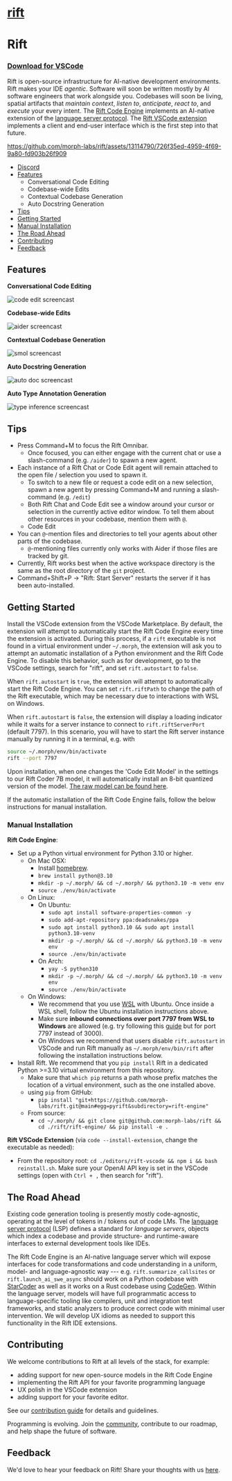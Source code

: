 # [rift](https://github.com/morph-labs/rift)

# Rift

### [Download for VSCode](https://marketplace.visualstudio.com/items?itemName=Morph.rift-vscode)

Rift is open-source infrastructure for AI-native development environments. Rift makes your IDE *agentic*. Software will soon be written mostly by AI software engineers that work alongside you. Codebases will soon be living, spatial artifacts that *maintain context*, *listen to*, *anticipate*, *react to*, and *execute* your every intent. The [Rift Code Engine](./rift-engine/) implements an AI-native extension of the [language server protocol](https://microsoft.github.io/language-server-protocol/). The [Rift VSCode extension](./editors/rift-vscode) implements a client and end-user interface which is the first step into that future.

https://github.com/morph-labs/rift/assets/13114790/726f35ed-4959-4f69-9a80-fd903b26f909

- [Discord](https://discord.gg/wa5sgWMfqv)
- [Features](#features)
  - Conversational Code Editing
  - Codebase-wide Edits
  - Contextual Codebase Generation
  - Auto Docstring Generation
- [Tips](#tips)
- [Getting Started](#getting-started)
- [Manual Installation](#manual-installation)
- [The Road Ahead](#the-road-ahead)
- [Contributing](#contributing)
- [Feedback](#feedback)



## Features
**Conversational Code Editing**

![code edit screencast](https://github.com/morph-labs/rift/blob/pranav/dev/assets/code-edit.gif)

**Codebase-wide Edits**

![aider screencast](https://github.com/morph-labs/rift/blob/pranav/dev/assets/aider.gif)

**Contextual Codebase Generation**

![smol screencast](https://github.com/morph-labs/rift/blob/pranav/dev/assets/smol.gif)

**Auto Docstring Generation**

![auto doc screencast](https://github.com/morph-labs/rift/blob/main/assets/auto-doc.gif)

**Auto Type Annotation Generation**

![type inference screencast](https://github.com/morph-labs/rift/blob/main/assets/type-inference.gif)

## Tips
- Press Command+M to focus the Rift Omnibar.
  - Once focused, you can either engage with the current chat or use a slash-command (e.g. `/aider`) to spawn a new agent.
- Each instance of a Rift Chat or Code Edit agent will remain attached to the open file / selection you used to spawn it.
  - To switch to a new file or request a code edit on a new selection, spawn a new agent by pressing Command+M and running a slash-command (e.g. `/edit`)
  - Both Rift Chat and Code Edit see a window around your cursor or selection in the currently active editor window. To tell them about other resources in your codebase, mention them with `@`.
  - Code Edit 
- You can `@`-mention files and directories to tell your agents about other parts of the codebase.
  - `@`-mentioning files currently only works with Aider if those files are tracked by git.
- Currently, Rift works best when the active workspace directory is the same as the root directory of the `git` project.
- Command+Shift+P -> "Rift: Start Server" restarts the server if it has been auto-installed.


## Getting Started
Install the VSCode extension from the VSCode Marketplace. By default, the extension will attempt to automatically start the Rift Code Engine every time the extension is activated. During this process, if a `rift` executable is not found in a virtual environment under `~/.morph`, the extension will ask you to attempt an automatic installation of a Python environment and the Rift Code Engine. To disable this behavior, such as for development, go to the VSCode settings, search for "rift", and set `rift.autostart` to `false`.

When `rift.autostart` is `true`, the extension will attempt to automatically start the Rift Code Engine. You can set `rift.riftPath` to change the path of the Rift executable, which may be necessary due to interactions with WSL on Windows.

When `rift.autostart` is `false`, the extension will display a loading indicator while it waits for a server instance to connect to `rift.riftServerPort` (default 7797). In this scenario, you will have to start the Rift server instance manually by running it in a terminal, e.g. with

```bash
source ~/.morph/env/bin/activate
rift --port 7797
```

Upon installation, when one changes the 'Code Edit Model' in the settings to our Rift Coder 7B model, it will automatically install an 8-bit quantized version of the model. [The raw model can be found here](https://huggingface.co/morph-labs/rift-coder-v0-7b-gguf).


If the automatic installation of the Rift Code Engine fails, follow the below instructions for manual installation.

### Manual Installation
**Rift Code Engine**:
- Set up a Python virtual environment for Python 3.10 or higher.
  - On Mac OSX:
    - Install [homebrew](https://brew.sh).
    - `brew install python@3.10`
    - `mkdir -p ~/.morph/ && cd ~/.morph/ && python3.10 -m venv env`
    - `source ./env/bin/activate`
  - On Linux:
    - On Ubuntu:
      - `sudo apt install software-properties-common -y`
      - `sudo add-apt-repository ppa:deadsnakes/ppa`
      - `sudo apt install python3.10 && sudo apt install python3.10-venv`
      - `mkdir -p ~/.morph/ && cd ~/.morph/ && python3.10 -m venv env`
      - `source ./env/bin/activate`
    - On Arch:
      - `yay -S python310`
      - `mkdir -p ~/.morph/ && cd ~/.morph/ && python3.10 -m venv env`
      - `source ./env/bin/activate`
  - On Windows:
    - We recommend that you use [WSL](https://learn.microsoft.com/en-us/windows/wsl/install) with Ubuntu. Once inside a WSL shell, follow the Ubuntu installation instructions above.
    - Make sure **inbound connections over port 7797 from WSL to Windows** are allowed (e.g. try following this [guide](https://www.nextofwindows.com/allow-server-running-inside-wsl-to-be-accessible-outside-windows-10-host) but for port 7797 instead of 3000).
    - On Windows we recommend that users disable `rift.autostart` in VSCode and run Rift manually as `~/.morph/env/bin/rift` after following the installation instructions below.
- Install Rift. We recommend that you `pip install` Rift in a dedicated Python >=3.10 virtual environment from this repository.
  - Make sure that `which pip` returns a path whose prefix matches the location of a virtual environment, such as the one installed above.
  <!-- - Using `pip` and PyPI: -->
  <!--   - `pip install --upgrade 'pyrift[all]'` -->
  <!--     - `[all]` is required to pull in direct dependencies needed for third-party agents like Aider, Smol Dev, and GPT Engineer. -->
  - using `pip` from GitHub:
    - `pip install "git+https://github.com/morph-labs/rift.git@main#egg=pyrift&subdirectory=rift-engine"`
  - From source:
    - `cd ~/.morph/ && git clone git@github.com:morph-labs/rift && cd ./rift/rift-engine/ && pip install -e .`
      
**Rift VSCode Extension** (via `code --install-extension`, change the executable as needed):
- From the repository root: `cd ./editors/rift-vscode && npm i && bash reinstall.sh`. Make sure your OpenAI API key is set in the VSCode settings (open with `Ctrl + ,` then search for "rift").

## The Road Ahead
<!-- TODO(jesse): rephrase / polish in light of Rift 2.0 -->
Existing code generation tooling is presently mostly code-agnostic, operating at the level of tokens in / tokens out of code LMs. The [language server protocol](https://microsoft.github.io/language-server-protocol/) (LSP) defines a standard for *language servers*, objects which index a codebase and provide structure- and runtime-aware interfaces to external development tools like IDEs.

The Rift Code Engine is an AI-native language server which will expose interfaces for code transformations and code understanding in a uniform, model- and language-agnostic way --- e.g. `rift.summarize_callsites` or `rift.launch_ai_swe_async` should work on a Python codebase with [StarCoder](https://huggingface.co/blog/starcoder) as well as it works on a Rust codebase using [CodeGen](https://github.com/salesforce/CodeGen). Within the language server, models will have full programmatic access to language-specific tooling like compilers, unit and integration test frameworks, and static analyzers to produce correct code with minimal user intervention. We will develop UX idioms as needed to support this functionality in the Rift IDE extensions.

## Contributing
We welcome contributions to Rift at all levels of the stack, for example:
- adding support for new open-source models in the Rift Code Engine
- implementing the Rift API for your favorite programming language
- UX polish in the VSCode extension
- adding support for your favorite editor.

See our [contribution guide](/CONTRIBUTORS.md) for details and guidelines.

Programming is evolving. Join the [community](https://discord.gg/wa5sgWMfqv), contribute to our roadmap, and help shape the future of software.

## Feedback

We'd love to hear your feedback on Rift! Share your thoughts with us [here](https://docs.google.com/forms/d/e/1FAIpQLSd6YXKYqsXI720Q2ZrxjloCfMrO_1MjF7O6ZkvdEMZZqpbmmw/viewform).
